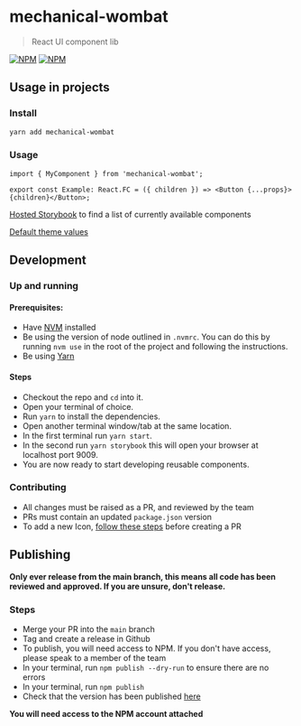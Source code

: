 # mechanical-wombat

> React UI component lib

[![NPM](https://img.shields.io/npm/v/mechanical-wombat.svg)](https://www.npmjs.com/package/mechanical-wombat)
[![NPM](https://badgen.net/bundlephobia/minzip/mechanical-wombat)](https://badgen.net/bundlephobia/minzip/mechanical-wombat)

## Usage in projects

### Install

```bash
yarn add mechanical-wombat
```

### Usage

```tsx
import { MyComponent } from 'mechanical-wombat';

export const Example: React.FC = ({ children }) => <Button {...props}>{children}</Button>;
```

[Hosted Storybook](https://5f86b8bef322ef002224b643-dyvtiddehm.chromatic.com/) to find a list of currently available components

[Default theme values](https://github.com/edozo/mechanical-wombat/blob/main/src/defaultTheme.ts)

## Development

### Up and running

#### Prerequisites:

- Have [NVM](https://github.com/nvm-sh/nvm) installed
- Be using the version of node outlined in `.nvmrc`. You can do this by running `nvm use` in the root of the project and following the instructions.
- Be using [Yarn](https://yarnpkg.com/)

#### Steps

- Checkout the repo and `cd` into it.
- Open your terminal of choice.
- Run `yarn` to install the dependencies.
- Open another terminal window/tab at the same location.
- In the first terminal run `yarn start`.
- In the second run `yarn storybook` this will open your browser at localhost port 9009.
- You are now ready to start developing reusable components.

### Contributing

- All changes must be raised as a PR, and reviewed by the team
- PRs must contain an updated `package.json` version
- To add a new Icon, [follow these steps](https://github.com/edozo/mechanical-wombat/blob/main/src/Icons/preparing-svgs.md) before creating a PR

## Publishing

**Only ever release from the main branch, this means all code has been reviewed and approved. If you are unsure, don't release.**

### Steps

- Merge your PR into the `main` branch
- Tag and create a release in Github
- To publish, you will need access to NPM. If you don't have access, please speak to a member of the team
- In your terminal, run `npm publish --dry-run` to ensure there are no errors
- In your terminal, run `npm publish`
- Check that the version has been published [here](https://www.npmjs.com/package/mechanical-wombat)

**You will need access to the NPM account attached**

